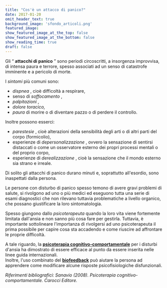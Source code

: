 ```yaml
---
title: "Cos'è un attacco di panico?"
date: 2017-01-20
omit_header_text: true
background_image: 'sfondo_articoli.png'
featured_image: 
show_featured_image_at_the_top: false
show_featured_image_at_the_bottom: false
show_reading_time: true
draft: false
---
```


Gli “ **attacchi di panico** ” sono periodi circoscritti, a insorgenza
improvvisa, di intensa paura e terrore, spesso associati ad un senso di
catastrofe imminente e a pericolo di morte.  
  
I _sintomi_ più comuni sono:

  * _dispnea_ , cioè difficoltà a respirare,
  * senso di _soffocamento_ ,
  *  _palpitazioni_ ,
  *  _dolore toracico,_
  *  _paura_ di morire o di diventare pazzo o di perdere il controllo.

Inoltre possono esserci:

  * _parestesie_ , cioè alterazioni della sensibilità degli arti o di altri parti del corpo (formicolio), 
  * esperienze di _depersonalizzazione_ , ovvero la sensazione di sentirsi distaccati o come un osservatore esterno dei propri processi mentali o del proprio corpo,
  * esperienze di _derealizzazione_ , cioè la sensazione che il mondo esterno sia strano e irreale.

  
Di solito gli attacchi di panico durano minuti e, soprattutto all'esordio,
sono inaspettati dalla persona.  
  
Le persone con disturbo di panico spesso temono di avere gravi problemi di
salute, si rivolgono ad uno o più medici ed eseguono tutta una serie di esami
diagnostici che non rilevano tuttavia problematiche a livello organico, che
possano giustificare la loro sintomatologia.  
  
Spesso giungono dallo _psicoterapeuta_ quando la loro vita viene fortemente
limitata dall'ansia e non sanno più cosa fare per gestirla. Tuttavia, è
importante sottolineare l'importanza di rivolgersi ad uno psicoterapeuta il
prima possibile per capire cosa sta accadendo e come riuscire ad affrontare le
proprie difficoltà.  
  
A tale riguardo, la [**psicoterapia cognitivo-comportamentale**](/blog/come-funziona-la-psicoterapia-cognitivo-comportamentale) per i disturbi d'ansia ha dimostrato di essere efficace al punto da essere inserita nelle linee guida internazionali.   
Inoltre, l'uso combinato del [**biofeedback**](/blog/cose-il-biofeedback-quando-e-utile) può aiutare la persona ad apprendere come modificare alcune risposte psicofisiologiche disfunzionali.   
  
_Riferimenti bibliografici: Sanavio (2008). Psicoterapia cognitivo-
comportamentale. Carocci Editore._

